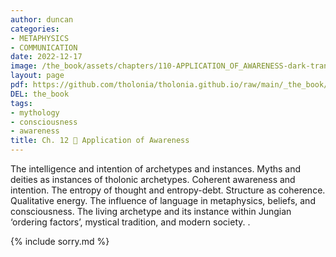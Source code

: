 ```yaml
---
author: duncan
categories:
- METAPHYSICS
- COMMUNICATION
date: 2022-12-17
image: /the_book/assets/chapters/110-APPLICATION_OF_AWARENESS-dark-trans.png
layout: page
pdf: https://github.com/tholonia/tholonia.github.io/raw/main/_the_book/assets/chapters/110-APPLICATION_OF_AWARENESS.pdf
DEL: the_book
tags:
- mythology
- consciousness
- awareness
title: Ch. 12 📜 Application of Awareness
---
```


The intelligence and intention of archetypes and instances.  Myths and deities as instances of tholonic archetypes.  Coherent awareness and intention.  The entropy of thought and entropy-debt.  Structure as coherence.  Qualitative energy.  The influence of language in metaphysics, beliefs, and consciousness.  The living archetype and its instance within Jungian ‘ordering factors’, mystical tradition, and modern society.    .

<!--more-->
{% include sorry.md %}